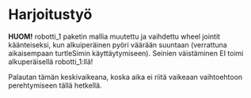 # Harjoitustyö

__HUOM!__ robotti_1 paketin mallia muutettu ja vaihdettu wheel jointit käänteiseksi, kun alkuiperäinen pyöri väärään suuntaan (verrattuna aikaisempaan turtleSimin käyttäytymiseen). Seinien väistäminen EI toimi alkuperäisellä robotti_1:llä!

Palautan tämän keskivaikeana, koska aika ei riitä vaikeaan vaihtoehtoon perehtymiseen tällä hetkellä.